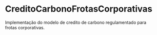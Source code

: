 # CreditoCarbonoFrotasCorporativas
Implementação do modelo de credito de carbono regulamentado para frotas corporativas.
